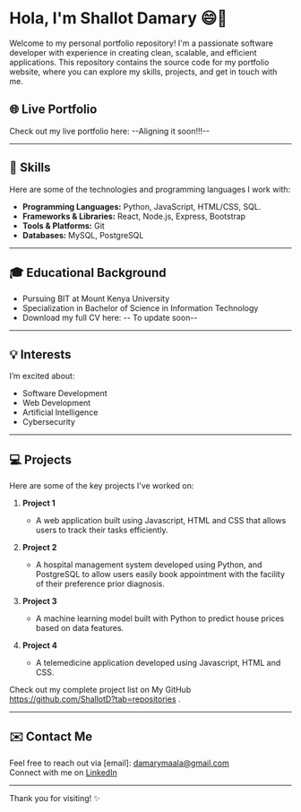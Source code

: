 # Hola, I'm Shallot Damary 😄👋

Welcome to my personal portfolio repository! I'm a passionate software developer with experience in creating clean, scalable, and efficient applications. This repository contains the source code for my portfolio website, where you can explore my skills, projects, and get in touch with me.

## 🌐 Live Portfolio
Check out my live portfolio here: --Aligning it soon!!!--

---

## 🚀 Skills

Here are some of the technologies and programming languages I work with:

- **Programming Languages:** Python, JavaScript, HTML/CSS, SQL.
- **Frameworks & Libraries:** React, Node.js, Express, Bootstrap
- **Tools & Platforms:** Git
- **Databases:** MySQL, PostgreSQL

---

## 🎓 Educational Background
- Pursuing BIT at Mount Kenya University  
- Specialization in Bachelor of Science in Information Technology  
- Download my full CV here: -- To update soon--

---

## 💡 Interests
I’m excited about:
- Software Development
- Web Development
- Artificial Intelligence
- Cybersecurity

---

## 💻 Projects

Here are some of the key projects I've worked on:

1. **Project 1 <!--To upload the projects soon-->**
   - A web application built using Javascript, HTML and CSS that allows users to track their tasks efficiently.
   
2. **Project 2 <!--To upload the projects soon-->**
   - A hospital management system developed using Python, and PostgreSQL to allow users easily book appointment with the facility of their preference prior diagnosis.
   
3. **Project 3 <!--To upload the projects soon-->**
   - A machine learning model built with Python to predict house prices based on data features.

4. **Project 4 <!--To upload the projects soon-->** 
   - A telemedicine application developed using Javascript, HTML and CSS.

Check out my complete project list on My GitHub https://github.com/ShallotD?tab=repositories <!--To upload the projects soon-->.

---

## ✉️ Contact Me

Feel free to reach out via [email]: damarymaala@gmail.com  
Connect with me on [LinkedIn](https://www.linkedin.com/in/shallot-damary-ba2a341aa?utm_source=share&utm_campaign=share_via&utm_content=profile&utm_medium=ios_app)  

---

Thank you for visiting! ✨



